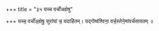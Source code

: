 +++
title = "३५ यच्च वर्चोअक्षेषु"

+++
यच्च॒ वर्चो॑अ॒क्षेषु॒ सुरा॑यां च॒ यदाहि॑तम्। यद्गोष्व॑श्विना॒ वर्च॒स्तेने॒मांवर्च॑सावतम् ॥